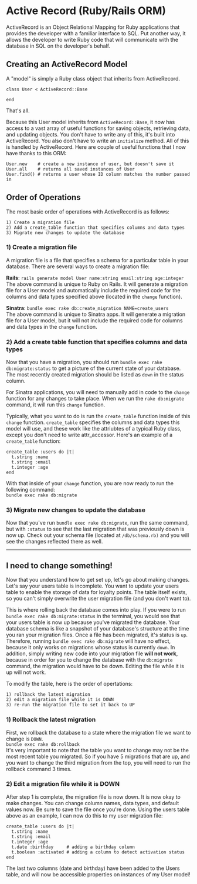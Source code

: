 # Active Record (Ruby/Rails ORM)

ActiveRecord is an Object Relational Mapping for Ruby applications that provides the developer with a familiar interface to SQL. Put another way, it allows the developer to write Ruby code that will communicate with the database in SQL on the developer's behalf.

## Creating an ActiveRecord Model

A "model" is simply a Ruby class object that inherits from ActiveRecord.  
```
class User < ActiveRecord::Base

end
```  
That's all.  
  
Because this User model inherits from `ActiveRecord::Base`, it now has access to a vast array of useful functions for saving objects, retrieving data, and updating objects. You don't have to write any of this, it's built into ActiveRecord. You also don't have to write an `initialize` method. All of this is handled by ActiveRecord. Here are couple of useful functions that I now have thanks to this ORM:

```
User.new    # create a new instance of user, but doesn't save it
User.all    # returns all saved instances of User
User.find() # returns a user whose ID column matches the number passed in
```  

## Order of Operations

The most basic order of operations with ActiveRecord is as follows:  

```
1) Create a migration file
2) Add a create_table function that specifies columns and data types
3) Migrate new changes to update the database
```  

### 1) Create a migration file
A migration file is a file that specifies a schema for a particular table in your database. There are several ways to create a migration file:  

**Rails**: `rails generate model User name:string email:string age:integer`  
The above command is unique to Ruby on Rails. It will generate a migration file for a User model and automatically include the required code for the columns and data types specified above (located in the `change` function).  

**Sinatra**: `bundle exec rake db:create_migration NAME=create_users`  
The above command is unique to Sinatra apps. It will generate a migration file for a User model, but it will not include the required code for columns and data types in the `change` function.


### 2) Add a create table function that specifies columns and data types
Now that you have a migration, you should run `bundle exec rake db:migrate:status` to get a picture of the current state of your database. The most recently created migration should be listed as `down` in the status column.  

  
For Sinatra applications, you will need to manually add in code to the `change` function for any changes to take place. When we run the `rake db:migrate` command, it will run this `change` function.  

Typically, what you want to do is run the `create_table` function inside of this `change` function. `create_table` specifies the columns and data types this model will use, and these work like the attriubtes of a typical Ruby class, except you don't need to write attr_accessor. Here's an example of a `create_table` function:

```
create_table :users do |t|
  t.string :name
  t.string :email
  t.integer :age
end
```  
  
With that inside of your `change` function, you are now ready to run the following command:  
`bundle exec rake db:migrate`


### 3) Migrate new changes to update the database

Now that you've run `bundle exec rake db:migrate`, run the same command, but with `:status` to see that the last migration that was previously down is now up. Check out your schema file (located at `/db/schema.rb)` and you will see the changes reflected there as well.

---

## I need to change something!

Now that you understand how to get set up, let's go about making changes.   
Let's say your users table is incomplete. You want to update your users table to enable the storage of data for loyalty points. The table itself exists, so you can't simply overwrite the user migration file (and you don't want to).  

This is where rolling back the database comes into play. If you were to run `bundle exec rake db:migrate:status` in the terminal, you would see that your users table is now up because you've migrated the database. Your database schema is like a snapshot of your database's structure at the time you ran your migration files. Once a file has been migrated, it's status is `up`. Therefore, running `bundle exec rake db:migrate` will have no effect, because it only works on migrations whose status is currently `down`.  In addition, simply writing new code into your migration file **will not work**, because in order for you to change the database with the `db:migrate` command, the migration would have to be down. Editing the file while it is up will not work.

To modify the table, here is the order of opertations:

```
1) rollback the latest migration
2) edit a migration file while it is DOWN
3) re-run the migration file to set it back to UP
```

### 1) Rollback the latest migration
First, we rollback the database to a state where the migration file we want to change is `DOWN`.  
`bundle exec rake db:rollback`  
It's very important to note that the table you want to change may not be the most recent table you migrated. So if you have 5 migrations that are up, and you want to change the third migration from the top, you will need to run the rollback command 3 times.

### 2) Edit a migration file while it is DOWN
After step 1 is complete, the migration file is now down. It is now okay to make changes. You can change column names, data types, and default values now. Be sure to save the file once you're done. Using the users table above as an example, I can now do this to my user migration file:  

```
create_table :users do |t|
  t.string :name
  t.string :email
  t.integer :age
  t.date :birthday     # adding a birthday column
  t.boolean :activated # adding a column to detect activation status
end
```

The last two columns (date and birthday) have been added to the Users table, and will now be accessible properties on instances of my User model!
